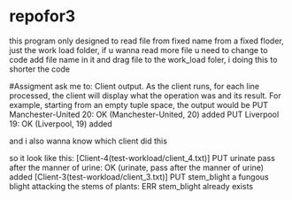 # repofor3
this program only designed to read file from fixed name from a fixed floder, just the work load folder, if u wanna read more file u need to change to code add file name in it and drag file to the work_load foler, i doing this to shorter the code

#Assigment ask me to:
Client output. As the client runs, for each line processed, the client will display what the 
operation was and its result. For example, starting from an empty tuple space, the output would 
be
PUT Manchester-United 20: OK (Manchester-United, 20) added
PUT Liverpool 19: OK (Liverpool, 19) added


and i also wanna know which client did this

so it look like this:
[Client-4(test-workload/client_4.txt)] PUT urinate pass after the manner of urine: OK (urinate, pass after the manner of urine) added
[Client-3(test-workload/client_3.txt)] PUT stem_blight a fungous blight attacking the stems of plants: ERR stem_blight already exists